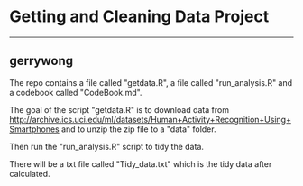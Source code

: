# Getting and Cleaning Data Project
--------------------------------------------------
gerrywong
--------------------------------------------------

The repo contains a file called "getdata.R", a file called "run_analysis.R" and a codebook called "CodeBook.md".

The goal of the script "getdata.R" is to  download data from http://archive.ics.uci.edu/ml/datasets/Human+Activity+Recognition+Using+Smartphones and to unzip the zip file to a "data" folder.

Then run the "run_analysis.R" script to tidy the data.

There will be a txt file called "Tidy_data.txt" which is the tidy data after calculated.

